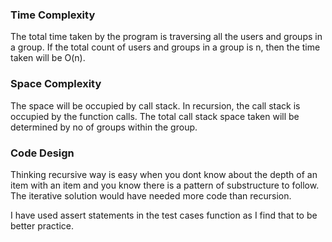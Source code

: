 ### Time Complexity

The total time taken by the program is traversing  all the users  and groups in a group.
If the total count of users and groups in a group is n, then the time taken will be O(n).

### Space Complexity
The space will be occupied by call stack.
In recursion, the call stack is occupied by the function calls.
The total call stack space taken will be determined by no of groups within the group.

### Code Design
Thinking recursive way is easy when you dont know about the depth of an item with an item and you know there is a pattern of substructure to follow.
The iterative solution would have needed more code than recursion.

I have used assert statements in the test cases function as I find that to be better practice.
